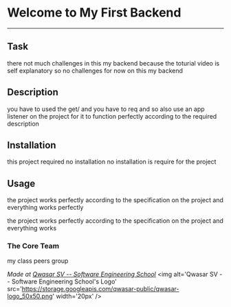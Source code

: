 # Welcome to My First Backend
***

## Task
there not much challenges in this my backend because the toturial video is self explanatory so no challenges for now on this my backend

## Description
you have to used the get/ and you have to req and so also use an app listener on the project for it to function perfectly according to the required description

## Installation
this project required no installation no installation is require for the project 

## Usage
the project works perfectly according to the specification on the project and everything works perfectly

the project works perfectly according to the specification on the project and everything works 

### The Core Team
my class peers group

<span><i>Made at <a href='https://qwasar.io'>Qwasar SV -- Software Engineering School</a></i></span>
<span><img alt='Qwasar SV -- Software Engineering School's Logo' src='https://storage.googleapis.com/qwasar-public/qwasar-logo_50x50.png' width='20px' /></span>
